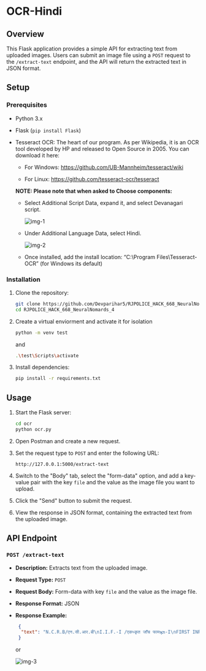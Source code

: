 # OCR-Hindi

## Overview

This Flask application provides a simple API for extracting text from uploaded images. Users can submit an image file using a `POST` request to the `/extract-text` endpoint, and the API will return the extracted text in JSON format.

## Setup

### Prerequisites

- Python 3.x
- Flask (`pip install Flask`)
- Tesseract OCR: The heart of our program. As per Wikipedia, it is an OCR tool developed by HP and released to Open Source in 2005. You can download it here:
  
  - For Windows: https://github.com/UB-Mannheim/tesseract/wiki
  
  - For Linux: https://github.com/tesseract-ocr/tesseract
  
  **NOTE: Please note that when asked to Choose components:**

  - Select Additional Script Data, expand it, and select Devanagari script.

    ![img-1](https://github.com/Devparihar5/RJPOLICE_HACK_668_NeuralNomards_4/blob/test/demo-images/ocr-demo/img_1.png)

  - Under Additional Language Data, select Hindi.

    ![img-2](https://github.com/Devparihar5/RJPOLICE_HACK_668_NeuralNomards_4/blob/test/demo-images/ocr-demo/img_2.png)
    
  - Once installed, add the install location: “C:\Program Files\Tesseract-OCR” (for Windows its default)


### Installation

1. Clone the repository:

   ```bash
   git clone https://github.com/Devparihar5/RJPOLICE_HACK_668_NeuralNomards_4.git
   cd RJPOLICE_HACK_668_NeuralNomards_4
   ```
2. Create a virtual enviorment and activate it for isolation
   ```bash
   python -m venv test
   ```
   and
   
   ```bash
   .\test\Scripts\activate
   ```
  
3. Install dependencies:

   ```bash
   pip install -r requirements.txt
   ```

## Usage

1. Start the Flask server:

   ```bash
   cd ocr
   python ocr.py
   ```

2. Open Postman and create a new request.

3. Set the request type to `POST` and enter the following URL:

   ```
   http://127.0.0.1:5000/extract-text
   ```

4. Switch to the "Body" tab, select the "form-data" option, and add a key-value pair with the key `file` and the value as the image file you want to upload.

5. Click the "Send" button to submit the request.

6. View the response in JSON format, containing the extracted text from the uploaded image.

## API Endpoint

### `POST /extract-text`

- **Description:** Extracts text from the uploaded image.
- **Request Type:** `POST`
- **Request Body:** Form-data with key `file` and the value as the image file.
- **Response Format:** JSON
- **Response Example:**
  ```json
   {
    "text": "N.C.R.B/एन.सी.आर.बी\nI.I.F.-I /एकᳱकृत जाँच फामᭅ-I\nFIRST INFORMATION REPORT\n(Under Section 154 Cr.P.C.)\n2017 गजनेर\n0030बीकानेर\nFIR No.\n(ᮧ.सू.ᳯर.सं):1.District \n(िजला):P.S.\n(थाना):Year\n(वषᭅ):\nभा दं सं 1860 379 1 Acts  \n (अिधिनयम)Sections \n (धाराएँ)S.No.\n(ᮓ.सं.)\nखान एवं खिनज (िवकास का िविनयमन) अिधिनयम 1957 4 2\nखान एवं खिनज (िवकास का िविनयमन) अिधिनयम 1957 21 3\n10:13 बजे30/03/2017\n08:10 बजे30/03/2017\nTime To\n (समय तक):Time From\n(समय से):Time Period\n(समय अविध):Date To\n(ᳰदनांक तक):Date From\n(ᳰदनांक से):Day(ᳰदन):Occurrence of offence (अपराध कᳱ घटना): 3.\n1.\nपहर गुᱨवार(a)\n18:20 बजे 01/04/2017Time\n (समय):Date\n(ᳰदनांक):Information received at P.S.\n(थाना जहाँ सूचना ᮧा᳙ ᱟई):\n01/04/2017 18:20:00 बजे 017Date & Time\n(ᳰदनांक एवं समय) General Diary Reference \n(रोजनामचा संदभᭅ) :(c)\n5.\nBeat No.\n(बीट सं.) :Direction and distance from P.S.\n(थाने से ᳰदशा और दूरी):उᱫर,  3  ᳰकमी(a)1.\n(b)Address(पता): नवोदय फांटा एनएच-15\n(cIn case, outside the limit of this Police Station, then\n(यᳰद थाना सीमा के बाहर हᱹ तो)\nDistrict(State)\n(िजला (रा᭔य) ):Name of P.S\n(थाना का नाम):Place of Occurrence (घटना᭭थल): Type of Information (सूचना का ᮧकार):4. िलिखतEntry No.\n(ᮧिवि᳥ सं.):(b)(ᮧथम सूचना ᳯरपोटᭅ )\n(धारा 154 द᭛ड ᮧᳰᮓया संिहता के तहत)\nDate and Time of FIR \n(एफआईआर कᳱ ितिथ/समय):01/04/2017 18:20 बजे2.\n1N.C.R.B/एन.सी.आर.बी\nI.I.F.-I /एकᳱकृत जाँच फामᭅ-I\n6.Complainant / Informant (िशकायतकताᭅ / सूचनाकताᭅ):\nName(नाम):(a) तीथᭅराज चौहान \n(b)\n(c)Date/Year of Birth \n(ज᭠म ितिथ/ वषᭅ):(d)Nationality(रा᳦ीयता): भारत 1987\n(e)UID No(यूआईडी सं.):\n(f)Passport No. (पासपोटᭅ सं.):\nDate of Issue \n(जारी करने कᳱ ितिथ):Place of Issue\n(जारी करने का ᭭थान):मुरली मनोहर चौहान Father's Name (िपता का नाम):\nS.No.  Id Type Id Number(g)Id details (Ration Card,Voter ID Card,Passport,UID No.,Driving License,PAN) (पहचान िववरण( राशन काडᭅ,\nमतदाता पहचान पᮢ,पारपᮢ,आधार काडᭅ सं,ᮟाइᳲवग लाइसᱶस,पैन)):\n(h)Occupation (᳞वसाय):\nAddress(पता):(i)\n1 ज᭭सुसर गेट के बाहर मािलयो का, नया शहर, बीकानेर, राज᭭थान, भारतS.No. (ᮓ.\nसं.)Address Type\n (पता का ᮧकार)Address \n(पता)\nवतᭅमान पता\nज᭭सुसर गेट के बाहर मािलयो का, नया शहर, बीकानेर, राज᭭थान, भारत 2 ᭭थायी पता\n(j)Phone number\n(दूरभाष न.):Mobile (मोबाइल न.):\n7.Details of known/suspected/unknown accused with full particulars\n(᭄ात/संᳰद᭏ध/अ᭄ात अिभयुᲦ का पुरे िववरण सिहत वणᭅन):\nल᭯मण  1 1. रामपुरा ब᭭ती गली नं20,नया शहर,\nबीकानेर,राज᭭थान,भारत\n9.Particulars of properties of interest (Attach separate sheet, if necessary)\n(स᭥बि᭠धत स᭥पिᱫ का िववरण( यᳰद आव᭫यक हो, तो अलग पृ᳥ न᭜थी करᱶ)):\nS.No.\n (ᮓ.सं.)Property Category \n(स᭥पिᱫ ᮰ेणी)Property Type (स᭥पिᱫ \nके ᮧकार)Description\n (िववरण)Value(In Rs/-)\n(मू᭨य(ᱧ मᱶ))8.Reasons for delay in reporting by the complainant/informant\n(िशकायतकताᭅ / सूचनाकताᭅ ᳇ारा ᳯरपोटᭅ देरी से दजᭅ कराने के कारण):S.No.\n(ᮓ.सं.)Name \n(नाम)Alias\n(उपनाम)Relative's Name\n(ᳯर᭫तेदार का नाम)Address\n(पता)Accused More Than(अ᭄ात आरोपी एक से अिधक हो तो सं᭎या):\n2N.C.R.B/एन.सी.आर.बी\nI.I.F.-I /एकᳱकृत जाँच फामᭅ-I\n10.Total value of property stolen(In Rs/-)\n(चोरी ᱟई संपिᱫ का कुल मू᭨य(ᱧ मᱶ) ):\n11.Inquest Report / U.D. case No., if any (मृ᭜यु समीᭃा ᳯरपोटᭅ / यू.डी.ᮧकरण न., यᳰद कोई हो):\nइस समय ᮰ी तीथᭅराज पुᮢ मुरली मनोहर जाित माली उ᮫ 30साल िनवासी मािलयो का मोह᭨ला ज᭭सुसर गेट के बाहर \nपुिलस थाना नयाशहर िजला बीकानेर हाल एमएफ 2खिनज िवभाग कोलायत िजला बीकानेर ने हािजर थाना होकर एक \nिलिखत ᳯरपोटᭅ बदी मजून,राज᭭थान सरकार सेवा मᱶ ᮰ीमान थानािधकारी पुिलस थाना गजनेर िजला बीकानेर िवषय –\nखिनज िज᭡सम के अवैध खनन/िनगᭅमन के िवᱧ᳍ ᮧथम सूचना ᳯरपोटᭅ दजᭅ करने बाबत। महोदय, उपरोᲦ िवषया᭠तगᭅत \nिनवेदन है ᳰक जᳯरये दूरभाष सूचना ᮧा᳙ होने पर ᮰ीमान सहा. अिभय᭠ता सतᭅकता बीकानेर के िनदᱷशानुसार आज ᳰदनांक \n1.4.17  को पीएम गजनेर पᱟंचे तो मौके पर थाना पᳯरसर मᱶ एक वाहन सं᭎या RJ07GB9307 िजसमᱶ थाना पर ᮧ᭭तुत \nकᳱ गई कांटा पचᱮ अनुसार 28 टन खिनज िज᭡सम से भरा खङा है थाने मᱶ उपि᭭थत वाहन चालक से पूछताछ करने पर \nउसने अपना नाम ल᭯मण पुᮢ ई᳡रराम जाित िब᳤ोई िनवासी रामपुरा ब᭭ती गली . 20 को होना बताया। वाहन चालक से \nखिनज िज᭡सम के वैध कागजात रव᳖ा /रॉय᭨टी रसीद होने से मना कर ᳰदया एवं बताया ᳰक वह उᲦ खिनज िज᭡सम िबना \nरव᳖ा ,रॉय᭨टी रसीद के अवैध ᱧप से चोरी छुपे कायमवाला से भरकर लाया है थाना पᳯरसर मᱶ मौका पंचनामा बनाकर \nवाहन चालक को िनयमानुसार पेन᭨टी रािश जमा कराने को कहा तो उ᭠होने असमथᭅता ᳞Ღ कᳱ अतः वाहन को मय खिनज \nज᭣त सरकार करते ᱟए पीएस गजनेर  कᳱ सुपुदᭅगी मᱶ ᳰदया गया। वाहन चालक /मािलक का उᲦ कृ᭜य MMDR ACT \n1957 कᳱ धारा 4/21,  RMMCR2017 के िनयम 54 व 60, IPC कᳱ धारा 379  के तहत द᭛डनीय अपराध है। अतः \n᮰ीमान जी से िनवेदन है ᳰक वाहन चालक/मािलक के िवᱧ᳍ मुकदमा दजᭅ कर कठोर कानूनी कायᭅवाही कराने का ᮰म करावे। \nसंलᲨ –मूल मौका पंचनामा भवदीय एस.डी.ह.तीथᭅराज एमएफ 2खिनज िवभाग कोलायत,बीकानेर ,पेश कᳱ। िजस पर \nअिभयोग सं᭎या 30/2017 धारा 379 भादस , 4,21एमएमडीआर ए᭍ट  मᱶ दजᭅ कर त᭢तीश सुपुदᭅ ᮰ी गोकुलराम हैड \nकािन.04 के कᳱ गयी। एफआईआर ᮧितयां िनयमानुसार जारी कᳱ गयी। \nDirected (Name of I.O.):\n(जाँच अिधकारी का नाम ):ᮧधान िसपाहीRank \n(पद):\n to take up the Investigation (को जाँच अपने पास मᱶ लेने के िलए िनदᱷश ᳰदया गया) or(या)(2)Since the above information reveals commission of offence(s) u/s as mentioned at Item No. 2.\n(1)\n(3)13.\n Refused investigation due to \n (जाँच के िलए) :      Gokul  Ram\nNo(सं.):Registered the case and took up the investigation (ᮧकरण दजᭅ ᳰकया गया और जाँच के िलए िलया गया):Action taken :\n04 or (या)(कᳱ गई कायᭅवाही: चूँᳰक उपरोᲦ जानकारी से पता चलता हᱹ ᳰक अपराध करने का तरीका मद सं.2 मᱶ उ᭨लेख धारा के तहत हᱹ):\n or (के कारण इंकार ᳰकया, या)\nTransferred to P.S.(थाना): District (िजला): (4)\non point of jurisdiction (को ᭃेᮢािधकार के कारण ह᭭तांतᳯरत) .\nF.I.R.read over to the complainant/informant,admitted to be correctly recorded and a copy given to the\ncomplainant/informant free of cost.\nR.O.A.C.(आर.ओ.ए.सी.)(िशकायतकताᭅ / सूचनाकताᭅ को ᮧाथिमकᳱ पढ़ कर सुनाई गई, सही दजᭅ ᱟई माना और एक ᮧित िनःशु᭨क िशकायतकताᭅ को दी गई|)12.First Information contents (Attach separate sheet, if necessary)\n (ᮧथम सूचना त᭝य(यᳰद आव᭫यक हो , तो अलग पृ᳧ न᭜थी करे)):S.No. \n(ᮓ.सं.)UIDB Number \n(यू.आई.डी.बी. सं᭎या)\n3N.C.R.B/एन.सी.आर.बी\nI.I.F.-I /एकᳱकृत जाँच फामᭅ-I\n14.\n15.Signature/Thumb impression of the complainant / informant \n(िशकायतकताᭅ / सूचनाकताᭅ के ह᭭ताᭃर / अंगूठे का िनशान):\nDate and time of dispatch to the court\n(अदालत मᱶ ᮧेषण कᳱ ᳰदनांक और समय):SI (Sub-Inspector)Inder  Kumar Name(नाम):\nRank (पद):\nNo(सं.): \nSignature of Officer in charge, Police Station\n(थाना ᮧभारी के ह᭭ताᭃर)\nERUTANGIS00X ERUTANGIS00Y\n4N.C.R.B/एन.सी.आर.बी\nI.I.F.-I /एकᳱकृत जाँच फामᭅ-I\nAttachment to item 7 of First Information Report (ᮧथम सूचना ᳯरपोटᭅ के मद 7 संलᲨक):\nPhysical features, deformities and other details of the suspect/accused:(If known/seen )\n(संᳰद᭏ध / अिभयुᲦ कᳱ शारीᳯरक िवशेषताएँ, िवकृितयाँ और अ᭠य िववरण :(यᳰद ᭄ात / देखा गया))\n1987 1 पुᱧषS.No.(ᮓ.सं.) Sex (ᳲलग) Date/Year of Birth \n( ज᭠म ितिथ / वषᭅ)Build \n(बनावट)Height(cms.)\n(कद(से.मी))Identification Mark(s)\n(पहचान िच᭠ह)Complexion (रंग )\n1 2 3 4 5 7 6\nDeformities/ Peculiarities  \n(िवकृितयाँ/ िविश᳥ताएँ)Teeth\n(दाँत)Hair\n(बाल)Eyes\n(आँखᱶ)Habit(s)\n(आदतᱶ)Dress Habit(s)\n(पहनावा)\n8 9 10 11 12 13\nPlace Of(का ᭭थान) Language /Dialect \n(भाषा /बोली)Burn Mark \n(जले ᱟए का \nिनशान) Mole\n(म᭭सा)Leucoderma\n(धवल रोग )Scar\n(घाव)Tattoo\n(गूदे ᱟए का)Others \n(अ᭠य) \n14 15 17 16 18 19 20\nThese fields will be entered only if complainant/informant gives any one or more particulars about the suspect/accused.\n(यह ᭃेᮢ तभी दजᭅ ᳰकए जाएंगे यᳰद िशकायतकताᭅ / सूचनाकताᭅ संᳰद᭏ध / अिभयुᲦ के बारे मᱶ कोई एक या उससे अिधक जानकारी देता है |)\n5"
   }

  ```

  or

  ![img-3](https://github.com/Devparihar5/RJPOLICE_HACK_668_NeuralNomards_4/blob/test/demo-images/ocr-demo/demo.png)
